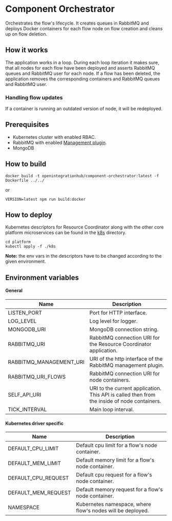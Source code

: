 # Component Orchestrator
Orchestrates the flow's lifecycle. It creates queues in RabbitMQ and deploys Docker containers for each flow node on flow creation and cleans up on flow deletion.

## How it works
The application works in a loop. During each loop iteration it makes sure, that all nodes for each flow have been deployed and asserts RabbitMQ queues and RabbitMQ user for each node.
If a flow has been deleted, the application removes the corresponding containers and RabbitMQ queues and RabbitMQ user.

### Handling flow updates
If a container is running an outdated version of node, it will be redeployed.

## Prerequisites
- Kubernetes cluster with enabled RBAC.
- RabbitMQ with enabled [Management plugin](https://www.rabbitmq.com/management.html).
- MongoDB

## How to build
```
docker build -t openintegrationhub/component-orchestrator:latest -f Dockerfile ../../
```
or
```
VERSION=latest npm run build:docker
```

## How to deploy
Kubernetes descriptors for Resource Coordinator along with the other core platform microservices can be found in the [k8s](./k8s) directory.

```
cd platform
kubectl apply -f ./k8s
```

**Note:** the env vars in the descriptors have to be changed according to the given environment.

## Environment variables

#### General
| Name | Description |
| --- | --- |
| LISTEN_PORT | Port for HTTP interface. |
| LOG_LEVEL | Log level for logger. |
| MONGODB_URI | MongoDB connection string. |
| RABBITMQ_URI | RabbitMQ connection URI for the Resource Coordinator application. |
| RABBITMQ_MANAGEMENT_URI | URI of the http interface of the RabbitMQ management plugin. |
| RABBITMQ_URI_FLOWS | RabbitMQ connection URI for node containers. |
| SELF_API_URI | URI to the current application. This API is called then from the inside of node containers. |
| TICK_INTERVAL | Main loop interval. |

#### Kubernetes driver specific
| Name | Description |
| --- | --- |
| DEFAULT_CPU_LIMIT | Default cpu limit for a flow's node container. |
| DEFAULT_MEM_LIMIT | Default memory limit for a flow's node container. |
| DEFAULT_CPU_REQUEST | Default cpu request for a flow's node container. |
| DEFAULT_MEM_REQUEST | Default memory request for a flow's node container. |
| NAMESPACE | Kubernetes namespace, where flow's nodes will be deployed. |

